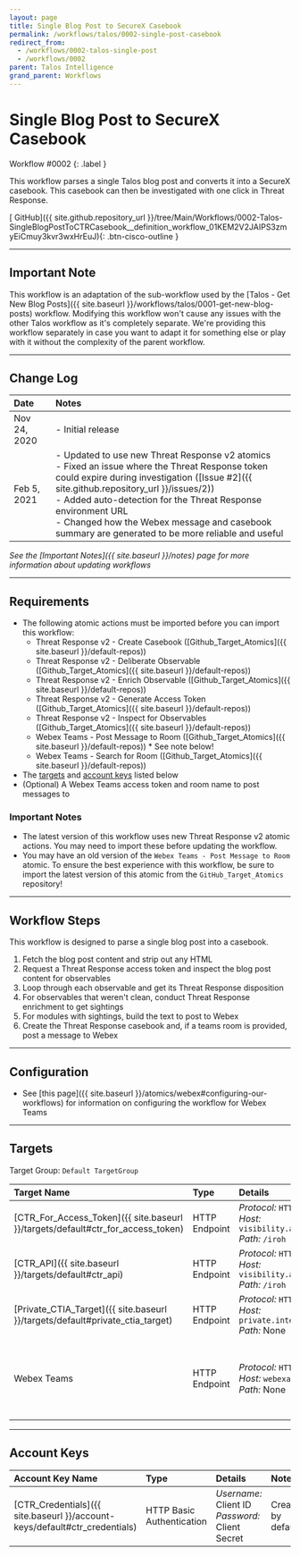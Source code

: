 ```yaml
---
layout: page
title: Single Blog Post to SecureX Casebook
permalink: /workflows/talos/0002-single-post-casebook
redirect_from:
  - /workflows/0002-talos-single-post
  - /workflows/0002
parent: Talos Intelligence
grand_parent: Workflows
---
```


# Single Blog Post to SecureX Casebook
<div markdown="1">
Workflow #0002
{: .label }
</div>

This workflow parses a single Talos blog post and converts it into a SecureX casebook. This casebook can then be investigated with one click in Threat Response.

[<i class="fab fa-github mr-1"></i> GitHub]({{ site.github.repository_url }}/tree/Main/Workflows/0002-Talos-SingleBlogPostToCTRCasebook__definition_workflow_01KEM2V2JAIPS3zmyEiCmuy3kvr3wxHrEuJ){: .btn-cisco-outline }

---

## Important Note
This workflow is an adaptation of the sub-workflow used by the [Talos - Get New Blog Posts]({{ site.baseurl }}/workflows/talos/0001-get-new-blog-posts) workflow. Modifying this workflow won't cause any issues with the other Talos workflow as it's completely separate. We're providing this workflow separately in case you want to adapt it for something else or play with it without the complexity of the parent workflow.

---

## Change Log

| Date | Notes |
|:-----|:------|
| Nov 24, 2020 | - Initial release |
| Feb 5, 2021 | - Updated to use new Threat Response v2 atomics<br />- Fixed an issue where the Threat Response token could expire during investigation ([Issue #2]({{ site.github.repository_url }}/issues/2))<br />- Added auto-detection for the Threat Response environment URL<br />- Changed how the Webex message and casebook summary are generated to be more reliable and useful |

_See the [Important Notes]({{ site.baseurl }}/notes) page for more information about updating workflows_

---

## Requirements
* The following atomic actions must be imported before you can import this workflow:
	* Threat Response v2 - Create Casebook ([Github_Target_Atomics]({{ site.baseurl }}/default-repos))
	* Threat Response v2 - Deliberate Observable ([Github_Target_Atomics]({{ site.baseurl }}/default-repos))
	* Threat Response v2 - Enrich Observable ([Github_Target_Atomics]({{ site.baseurl }}/default-repos))
	* Threat Response v2 - Generate Access Token ([Github_Target_Atomics]({{ site.baseurl }}/default-repos))
	* Threat Response v2 - Inspect for Observables ([Github_Target_Atomics]({{ site.baseurl }}/default-repos))
	* Webex Teams - Post Message to Room ([Github_Target_Atomics]({{ site.baseurl }}/default-repos)) * See note below!
	* Webex Teams - Search for Room ([Github_Target_Atomics]({{ site.baseurl }}/default-repos))
* The [targets](#targets) and [account keys](#account-keys) listed below
* (Optional) A Webex Teams access token and room name to post messages to

### Important Notes
* The latest version of this workflow uses new Threat Response v2 atomic actions. You may need to import these before updating the workflow.
* You may have an old version of the `Webex Teams - Post Message to Room` atomic. To ensure the best experience with this workflow, be sure to import the latest version of this atomic from the `GitHub_Target_Atomics` repository!

---

## Workflow Steps
This workflow is designed to parse a single blog post into a casebook.

1. Fetch the blog post content and strip out any HTML
1. Request a Threat Response access token and inspect the blog post content for observables
1. Loop through each observable and get its Threat Response disposition
1. For observables that weren't clean, conduct Threat Response enrichment to get sightings
1. For modules with sightings, build the text to post to Webex
1. Create the Threat Response casebook and, if a teams room is provided, post a message to Webex

---

## Configuration
* See [this page]({{ site.baseurl }}/atomics/webex#configuring-our-workflows) for information on configuring the workflow for Webex Teams

---

## Targets
Target Group: `Default TargetGroup`

| Target Name | Type | Details | Account Keys | Notes |
|:------------|:-----|:--------|:-------------|:------|
| [CTR_For_Access_Token]({{ site.baseurl }}/targets/default#ctr_for_access_token) | HTTP Endpoint | _Protocol:_ `HTTPS`<br />_Host:_ `visibility.amp.cisco.com`<br />_Path:_ `/iroh` | CTR_Credentials | Created by default |
| [CTR_API]({{ site.baseurl }}/targets/default#ctr_api) | HTTP Endpoint | _Protocol:_ `HTTPS`<br />_Host:_ `visibility.amp.cisco.com`<br />_Path:_ `/iroh` | None | Created by default |
| [Private_CTIA_Target]({{ site.baseurl }}/targets/default#private_ctia_target) | HTTP Endpoint | _Protocol:_ `HTTPS`<br />_Host:_ `private.intel.amp.cisco.com`<br />_Path:_ None | None | Created by default |
| Webex Teams | HTTP Endpoint | _Protocol:_ `HTTPS`<br />_Host:_ `webexapis.com`<br />_Path:_ None | None | Not necessary if Webex Teams activities are removed |

---

## Account Keys

| Account Key Name | Type | Details | Notes |
|:-----------------|:-----|:--------|:------|
| [CTR_Credentials]({{ site.baseurl }}/account-keys/default#ctr_credentials) | HTTP Basic Authentication | _Username:_ Client ID<br />_Password:_ Client Secret | Created by default |
